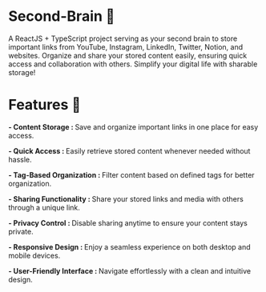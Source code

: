 # Second-Brain 🧠
A ReactJS + TypeScript project serving as your second brain to store important links from YouTube, Instagram, LinkedIn, Twitter, Notion, and websites. Organize and share your stored content easily, ensuring quick access and collaboration with others. Simplify your digital life with sharable storage!

# Features 🚀
<b>- Content Storage : </b>Save and organize important links in one place for easy access.

<b>- Quick Access : </b>Easily retrieve stored content whenever needed without hassle.

<b>- Tag-Based Organization : </b>Filter content based on defined tags for better organization.

<b>- Sharing Functionality : </b>Share your stored links and media with others through a unique link.

<b>- Privacy Control : </b>Disable sharing anytime to ensure your content stays private.

<b>- Responsive Design : </b>Enjoy a seamless experience on both desktop and mobile devices.

<b>- User-Friendly Interface : </b>Navigate effortlessly with a clean and intuitive design.

